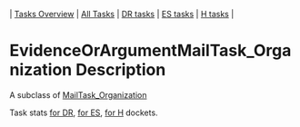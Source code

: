 | [Tasks Overview](../tasks-overview.md) | [All Tasks](../alltasks.md) | [DR tasks](../docket-DR/tasklist.md) | [ES tasks](../docket-ES/tasklist.md) | [H tasks](../docket-H/tasklist.md) |

# EvidenceOrArgumentMailTask_Organization Description

A subclass of [MailTask_Organization](MailTask_Organization.md)

Task stats [for DR](../docket-DR/EvidenceOrArgumentMailTask_Organization.md), [for ES](../docket-ES/EvidenceOrArgumentMailTask_Organization.md), [for H](../docket-H/EvidenceOrArgumentMailTask_Organization.md) dockets.

